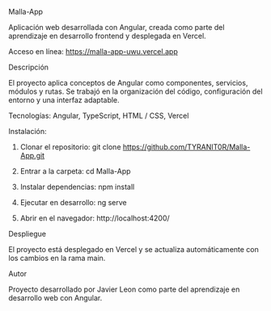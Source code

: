 Malla-App

Aplicación web desarrollada con Angular, creada como parte del aprendizaje en desarrollo frontend y desplegada en Vercel.

Acceso en línea:
https://malla-app-uwu.vercel.app

Descripción

El proyecto aplica conceptos de Angular como componentes, servicios, módulos y rutas.
Se trabajó en la organización del código, configuración del entorno y una interfaz adaptable.

Tecnologías: Angular, TypeScript, HTML / CSS, Vercel

Instalación:

1. Clonar el repositorio:
git clone https://github.com/TYRANIT0R/Malla-App.git

2. Entrar a la carpeta:
cd Malla-App

3. Instalar dependencias:
npm install

4. Ejecutar en desarrollo:
ng serve

5. Abrir en el navegador:
http://localhost:4200/

Despliegue

El proyecto está desplegado en Vercel y se actualiza automáticamente con los cambios en la rama main.

Autor

Proyecto desarrollado por Javier Leon como parte del aprendizaje en desarrollo web con Angular.
